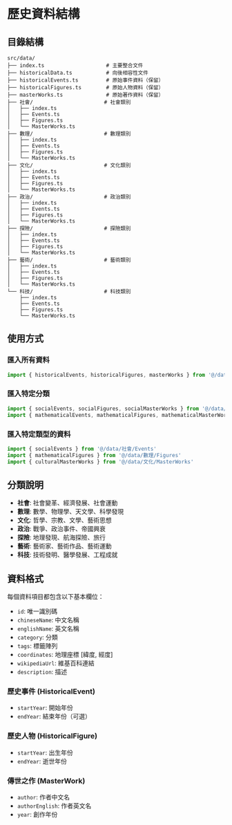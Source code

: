 # 歷史資料結構

## 目錄結構

```
src/data/
├── index.ts                    # 主要整合文件
├── historicalData.ts           # 向後相容性文件
├── historicalEvents.ts         # 原始事件資料（保留）
├── historicalFigures.ts        # 原始人物資料（保留）
├── masterWorks.ts              # 原始著作資料（保留）
├── 社會/                       # 社會類別
│   ├── index.ts
│   ├── Events.ts
│   ├── Figures.ts
│   └── MasterWorks.ts
├── 數理/                       # 數理類別
│   ├── index.ts
│   ├── Events.ts
│   ├── Figures.ts
│   └── MasterWorks.ts
├── 文化/                       # 文化類別
│   ├── index.ts
│   ├── Events.ts
│   ├── Figures.ts
│   └── MasterWorks.ts
├── 政治/                       # 政治類別
│   ├── index.ts
│   ├── Events.ts
│   ├── Figures.ts
│   └── MasterWorks.ts
├── 探險/                       # 探險類別
│   ├── index.ts
│   ├── Events.ts
│   ├── Figures.ts
│   └── MasterWorks.ts
├── 藝術/                       # 藝術類別
│   ├── index.ts
│   ├── Events.ts
│   ├── Figures.ts
│   └── MasterWorks.ts
└── 科技/                       # 科技類別
    ├── index.ts
    ├── Events.ts
    ├── Figures.ts
    └── MasterWorks.ts
```

## 使用方式

### 匯入所有資料
```typescript
import { historicalEvents, historicalFigures, masterWorks } from '@/data'
```

### 匯入特定分類
```typescript
import { socialEvents, socialFigures, socialMasterWorks } from '@/data/社會'
import { mathematicalEvents, mathematicalFigures, mathematicalMasterWorks } from '@/data/數理'
```

### 匯入特定類型的資料
```typescript
import { socialEvents } from '@/data/社會/Events'
import { mathematicalFigures } from '@/data/數理/Figures'
import { culturalMasterWorks } from '@/data/文化/MasterWorks'
```

## 分類說明

- **社會**: 社會變革、經濟發展、社會運動
- **數理**: 數學、物理學、天文學、科學發現
- **文化**: 哲學、宗教、文學、藝術思想
- **政治**: 戰爭、政治事件、帝國興衰
- **探險**: 地理發現、航海探險、旅行
- **藝術**: 藝術家、藝術作品、藝術運動
- **科技**: 技術發明、醫學發展、工程成就

## 資料格式

每個資料項目都包含以下基本欄位：
- `id`: 唯一識別碼
- `chineseName`: 中文名稱
- `englishName`: 英文名稱
- `category`: 分類
- `tags`: 標籤陣列
- `coordinates`: 地理座標 [緯度, 經度]
- `wikipediaUrl`: 維基百科連結
- `description`: 描述

### 歷史事件 (HistoricalEvent)
- `startYear`: 開始年份
- `endYear`: 結束年份（可選）

### 歷史人物 (HistoricalFigure)
- `startYear`: 出生年份
- `endYear`: 逝世年份

### 傳世之作 (MasterWork)
- `author`: 作者中文名
- `authorEnglish`: 作者英文名
- `year`: 創作年份 